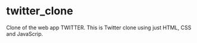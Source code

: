 # twitter_clone
Clone of the web app TWITTER.
This is Twitter clone using just HTML, CSS and JavaScrip.
